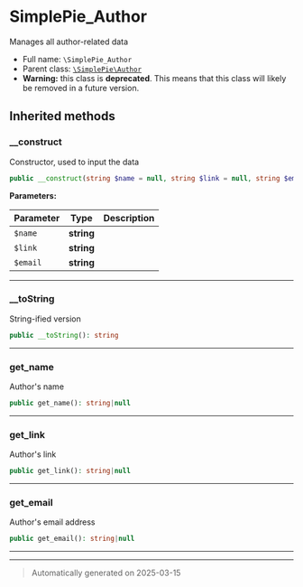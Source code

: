 
# SimplePie_Author

Manages all author-related data



* Full name: `\SimplePie_Author`
* Parent class: [`\SimplePie\Author`](./SimplePie/Author.md)
* **Warning:** this class is **deprecated**. This means that this class will likely be removed in a future version.






## Inherited methods


### __construct

Constructor, used to input the data

```php
public __construct(string $name = null, string $link = null, string $email = null): mixed
```








**Parameters:**

| Parameter | Type | Description |
|-----------|------|-------------|
| `$name` | **string** |  |
| `$link` | **string** |  |
| `$email` | **string** |  |





***

### __toString

String-ified version

```php
public __toString(): string
```












***

### get_name

Author's name

```php
public get_name(): string|null
```












***

### get_link

Author's link

```php
public get_link(): string|null
```












***

### get_email

Author's email address

```php
public get_email(): string|null
```












***


***
> Automatically generated on 2025-03-15
